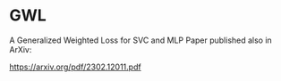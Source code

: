 # GWL
A Generalized Weighted Loss for SVC and MLP
Paper published also in ArXiv: 

https://arxiv.org/pdf/2302.12011.pdf
